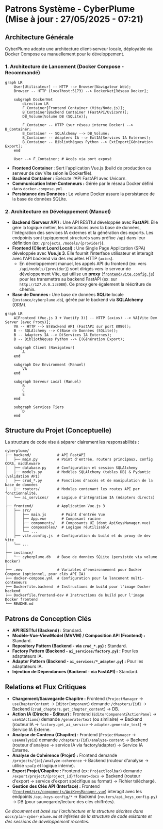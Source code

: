 # Patrons Système - CyberPlume (Mise à jour : 27/05/2025 - 07:21)

## Architecture Générale

CyberPlume adopte une architecture client-serveur locale, déployable via Docker Compose ou manuellement pour le développement.

### 1. Architecture de Lancement (Docker Compose - Recommandé)

```mermaid
graph LR
    User[Utilisateur] -- HTTP --> Browser[Navigateur Web];
    Browser -- HTTP (localhost:5173) --> DockerNet[Réseau Docker];

    subgraph DockerNet
        direction LR
        F_Container[Frontend Container (Vite/Node.js)];
        B_Container[Backend Container (FastAPI/Uvicorn)];
        DB_Volume[Volume DB (SQLite)];

        F_Container -- HTTP (sur réseau interne Docker) --> B_Container;
        B_Container -- SQLAlchemy --> DB_Volume;
        B_Container -- Adapters IA --> ExtIA[Services IA Externes];
        B_Container -- Bibliothèques Python --> ExtExport[Génération Export];
    end

    User --> F_Container; # Accès via port exposé
```
*   **Frontend Container :** Sert l'application Vue.js (build de production ou serveur de dev Vite selon le Dockerfile).
*   **Backend Container :** Exécute l'API FastAPI avec Uvicorn.
*   **Communication Inter-Conteneurs :** Gérée par le réseau Docker défini dans `docker-compose.yml`.
*   **Persistance des Données :** Le volume Docker assure la persistance de la base de données SQLite.

### 2. Architecture en Développement (Manuel)

*   **Backend (Serveur API) :** Une API RESTful développée avec **FastAPI**. Elle gère la logique métier, les interactions avec la base de données, l'intégration des services IA externes et la génération des exports. Les endpoints sont typiquement structurés sans préfixe `/api` dans leur définition (ex: `/projects`, `/models/{provider}`).
*   **Frontend (Client Lourd Local) :** Une Single Page Application (SPA) développée avec **Vue.js 3**. Elle fournit l'interface utilisateur et interagit avec l'API backend via des requêtes HTTP (`axios`).
    *   En développement manuel, les appels API du frontend (ex: vers `/api/models/{provider}`) sont dirigés vers le serveur de développement Vite, qui utilise un **proxy** ([`frontend/vite.config.js`](frontend/vite.config.js:1)) pour les transmettre au backend FastAPI (ex: sur `http://127.0.0.1:8080`). Ce proxy gère également la réécriture de chemin.
*   **Base de Données :** Une base de données **SQLite** locale (`instance/cyberplume.db`), gérée par le backend via **SQLAlchemy** (ORM).

```mermaid
graph LR
    A[Frontend (Vue.js 3 + Vuetify 3)] -- HTTP (axios) --> VA[Vite Dev Server (avec Proxy)];
    VA -- HTTP --> B(Backend API (FastAPI sur port 8080));
    B -- SQLAlchemy --> C(Base de Données (SQLite));
    B -- Adapters IA --> D(Services IA Externes);
    B -- Bibliothèques Python --> E(Génération Export);

    subgraph Client (Navigateur)
        A
    end
    
    subgraph Dev Environment (Manuel)
        VA
    end

    subgraph Serveur Local (Manuel)
        B
        C
        E
    end

    subgraph Services Tiers
        D
    end
```

## Structure du Projet (Conceptuelle)

La structure de code vise à séparer clairement les responsabilités :

```
cyberplume/
├── backend/            # API FastAPI
│   ├── main.py         # Point d'entrée, routers principaux, config CORS, middleware
│   ├── database.py     # Configuration et session SQLAlchemy
│   ├── models.py       # Modèles SQLAlchemy (tables DB) & Pydantic (validation API)
│   ├── crud_*.py       # Fonctions d'accès et de manipulation de la base de données
│   ├── routers/        # Modules contenant les routes API par fonctionnalité.
│   └── ai_services/    # Logique d'intégration IA (Adapters directs)
│
├── frontend/           # Application Vue.js 3
│   ├── src/
│   │   ├── main.js       # Point d'entrée Vue
│   │   ├── App.vue       # Composant racine
│   │   ├── components/   # Composants UI (dont ApiKeysManager.vue)
│   │   ├── composables/  # Logique réutilisable
│   │   └── ...
│   ├── vite.config.js  # Configuration du build et du proxy de dev Vite
│   └── ...
│
├── instance/
│   └── cyberplume.db   # Base de données SQLite (persistée via volume Docker)
│
├── .env                # Variables d'environnement pour Docker Compose (optionnel, pour clés API IA)
├── docker-compose.yml  # Configuration pour le lancement multi-conteneurs
├── Dockerfile.backend  # Instructions de build pour l'image Docker backend
├── Dockerfile.frontend-dev # Instructions de build pour l'image Docker frontend
└── README.md
```

## Patrons de Conception Clés

*   **API RESTful (Backend) :** Standard.
*   **Modèle-Vue-ViewModel (MVVM) / Composition API (Frontend) :** Standard.
*   **Repository Pattern (Backend - via `crud_*.py`) :** Standard.
*   **Factory Pattern (Backend - `ai_services/factory.py`) :** Pour les adaptateurs IA.
*   **Adapter Pattern (Backend - `ai_services/*_adapter.py`) :** Pour les adaptateurs IA.
*   **Injection de Dépendances (Backend - via FastAPI) :** Standard.

## Relations et Flux Critiques

*   **Chargement/Sauvegarde Chapitre :** Frontend (`ProjectManager` -> `useChapterContent` -> `EditorComponent`) demande `/chapters/{id}` -> Backend (`crud_chapters.get_chapter_content`) -> DB.
*   **Action IA (Directe - Éditeur) :** Frontend (`EditorComponent`/`ActionPanel` -> `useAIActions`) demande `/generate/text` (ou similaire) -> Backend (routeur IA -> `factory.get_ai_service` -> `adapter.generate_text`) -> Service IA Externe.
*   **Analyse de Contenu (Chapitre) :** Frontend (`ProjectManager` -> `useAnalysis`) demande `/chapters/{id}/analyze-content` -> Backend (routeur d'analyse -> service IA via factory/adapter) -> Service IA Externe.
*   **Analyse de Cohérence (Projet) :** Frontend demande `/projects/{id}/analyze-coherence` -> Backend (routeur d'analyse -> utilise `spaCy` et logique interne).
*   **Export Projet/Chapitre :** Frontend (ex: `ProjectToolbar`) demande `/export/project/{project_id}?format=docx` -> Backend (routeur d'export -> service d'export spécifique au format) -> Fichier téléchargé.
*   **Gestion des Clés API (Interface) :** Frontend ([`frontend/src/components/ApiKeysManager.vue`](frontend/src/components/ApiKeysManager.vue:0)) interagit avec les endpoints `/api-keys-config/*` -> Backend (`routers/api_keys_config.py`) -> DB (pour sauvegarde/lecture des clés chiffrées).

*Ce document est basé sur l'architecture et la structure décrites dans `docs/plan-cyber-plume.md` et inférées de la structure de code existante et des sessions de développement récentes.*